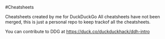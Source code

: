 #Cheatsheets

Cheatsheets created by me for DuckDuckGo
All cheatsheets have not been merged, this is just a personal repo to keep trackof all the cheatsheets.

You can contribute to DDG at https://duck.co/duckduckhack/ddh-intro
